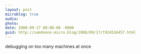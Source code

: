 ```yaml
---
layout: post
microblog: true
audio: 
photo: 
date: 2008-09-17 00:00:00 -0000
guid: http://samdeane.micro.blog/2008/09/17/t924516457.html
---
```

debugging on too many machines at once

